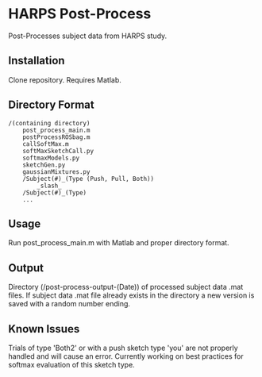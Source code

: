 # HARPS Post-Process

Post-Processes subject data from HARPS study.

## Installation

Clone repository. Requires Matlab.

## Directory Format
```
/(containing directory)
	post_process_main.m
	postProcessROSbag.m
	callSoftMax.m
	softMaxSketchCall.py
	softmaxModels.py
	sketchGen.py
	gaussianMixtures.py
	/Subject(#)_(Type (Push, Pull, Both))
		_slash_
	/Subject(#)_(Type)
	...
```

## Usage
Run post_process_main.m with Matlab and proper directory format.

## Output
Directory (/post-process-output-(Date)) of processed subject data .mat files. If subject data .mat file already exists in the directory a new version is saved with a random number ending. 

## Known Issues
Trials of type 'Both2' or with a push sketch type 'you' are not properly handled and will cause an error. Currently working on best practices for softmax evaluation of this sketch type. 
